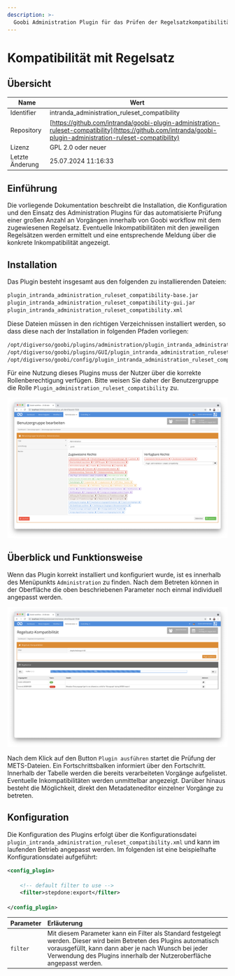 ```yaml
---
description: >-
  Goobi Administration Plugin für das Prüfen der Regelsatzkompatibilität für mehrere Vorgänge
---
```


# Kompatibilität mit Regelsatz

## Übersicht

Name                     | Wert
-------------------------|-----------
Identifier               | intranda_administration_ruleset_compatibility
Repository               | [https://github.com/intranda/goobi-plugin-administration-ruleset-compatibility](https://github.com/intranda/goobi-plugin-administration-ruleset-compatibility)
Lizenz              | GPL 2.0 oder neuer 
Letzte Änderung    | 25.07.2024 11:16:33


## Einführung
Die vorliegende Dokumentation beschreibt die Installation, die Konfiguration und den Einsatz des Administration Plugins für das automatisierte Prüfung einer großen Anzahl an Vorgängen innerhalb von Goobi workflow mit dem zugewiesenen Regelsatz. Eventuelle Inkompatibilitäten mit den jeweiligen Regelsätzen werden ermittelt und eine entsprechende Meldung über die konkrete Inkompatibilität angezeigt.


## Installation
Das Plugin besteht insgesamt aus den folgenden zu installierenden Dateien:

```bash
plugin_intranda_administration_ruleset_compatibility-base.jar
plugin_intranda_administration_ruleset_compatibility-gui.jar
plugin_intranda_administration_ruleset_compatibility.xml
```

Diese Dateien müssen in den richtigen Verzeichnissen installiert werden, so dass diese nach der Installation in folgenden Pfaden vorliegen:

```bash
/opt/digiverso/goobi/plugins/administration/plugin_intranda_administration_ruleset_compatibility-base.jar
/opt/digiverso/goobi/plugins/GUI/plugin_intranda_administration_ruleset_compatibility-gui.jar
/opt/digiverso/goobi/config/plugin_intranda_administration_ruleset_compatibility.xml
```

Für eine Nutzung dieses Plugins muss der Nutzer über die korrekte Rollenberechtigung verfügen. Bitte weisen Sie daher der Benutzergruppe die Rolle `Plugin_administration_ruleset_compatibility` zu.

![Korrekt zugewiesene Rolle für die Nutzer](images/goobi-plugin-administration-ruleset-compatibility_screen2_de.png)


## Überblick und Funktionsweise
Wenn das Plugin korrekt installiert und konfiguriert wurde, ist es innerhalb des Menüpunkts `Administration` zu finden. Nach dem Betreten können in der Oberfläche die oben beschriebenen Parameter noch einmal individuell angepasst werden.

![Nutzeroberfläche des Plugins](images/goobi-plugin-administration-ruleset-compatibility_screen1_de.png)

Nach dem Klick auf den Button `Plugin ausführen` startet die Prüfung der METS-Dateien. Ein Fortschrittsbalken informiert über den Fortschritt. Innerhalb der Tabelle werden die bereits verarbeiteten Vorgänge aufgelistet. Eventuelle Inkompatibilitäten werden unmittelbar angezeigt. Darüber hinaus besteht die Möglichkeit, direkt den Metadateneditor einzelner Vorgänge zu betreten.


## Konfiguration
Die Konfiguration des Plugins erfolgt über die Konfigurationsdatei `plugin_intranda_administration_ruleset_compatibility.xml` und kann im laufenden Betrieb angepasst werden. Im folgenden ist eine beispielhafte Konfigurationsdatei aufgeführt:

```xml
<config_plugin>
	
	<!-- default filter to use -->
	<filter>stepdone:export</filter>
	
</config_plugin>

```

| Parameter | Erläuterung |
| :--- | :--- |
| `filter` | Mit diesem Parameter kann ein Filter als Standard festgelegt werden. Dieser wird beim Betreten des Plugins automatisch vorausgefüllt, kann dann aber je nach Wunsch bei jeder Verwendung des Plugins innerhalb der Nutzeroberfläche angepasst werden. |